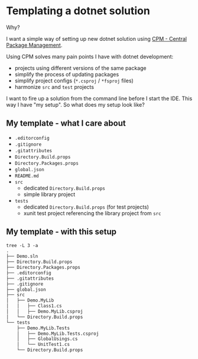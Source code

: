 # Templating a dotnet solution

Why?

I want a simple way of setting up new dotnet solution using [CPM - Central Package Management](https://learn.microsoft.com/en-us/nuget/consume-packages/Central-Package-Management).

Using CPM solves many pain points I have with dotnet development:

- projects using different versions of the same package
- simplify the process of updating packages
- simplify project configs (`*.csproj` / `*fsproj` files)
- harmonize `src` and `test` projects

I want to fire up a solution from the command line before I start the IDE. This way I have "my setup".
So what does my setup look like?

## My template - what I care about

- `.editorconfig`
- `.gitignore`
- `.gitattributes`
- `Directory.Build.props`
- `Directory.Packages.props`
- `global.json`
- `README.md`
- `src`
  - dedicated `Directory.Build.props`
  - simple library project
- `tests`
  - dedicated `Directory.Build.props` (for test projects)
  - xunit test project referencing the library project from `src`

## My template - with this setup

```txt
tree -L 3 -a          
.
├── Demo.sln
├── Directory.Build.props
├── Directory.Packages.props
├── .editorconfig
├── .gitattributes
├── .gitignore
├── global.json
├── src
│   ├── Demo.MyLib
│   │   ├── Class1.cs
│   │   ├── Demo.MyLib.csproj
│   └── Directory.Build.props
└── tests
    ├── Demo.MyLib.Tests
    │   ├── Demo.MyLib.Tests.csproj
    │   ├── GlobalUsings.cs
    │   └── UnitTest1.cs
    └── Directory.Build.props
```
